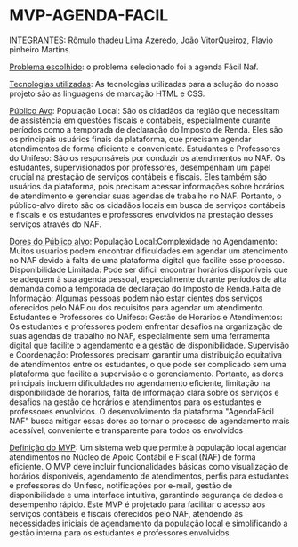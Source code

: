 # MVP-AGENDA-FACIL

<ins>INTEGRANTES</ins>: Rômulo thadeu Lima Azeredo,
João VitorQueiroz, Flavio pinheiro Martins.

<ins>Problema escolhido</ins>:
o problema selecionado foi a agenda Fácil Naf.

<ins>Tecnologias utilizadas</ins>: As tecnologias utilizadas para a solução do nosso projeto são as linguagens de marcação HTML e CSS.

<ins>Público Avo</ins>: População Local: São os cidadãos da região que necessitam de assistência em questões fiscais e contábeis, especialmente durante períodos como a temporada de declaração do Imposto de Renda. Eles são os principais usuários finais da plataforma, que precisam agendar atendimentos de forma eficiente e conveniente.
Estudantes e Professores do Unifeso: São os responsáveis por conduzir os atendimentos no NAF. Os estudantes, supervisionados por professores, desempenham um papel crucial na prestação de serviços contábeis e fiscais. 
Eles também são usuários da plataforma, pois precisam acessar informações sobre horários de atendimento e gerenciar suas agendas de trabalho no NAF.
Portanto, o público-alvo direto são os cidadãos locais em busca de serviços contábeis e fiscais e os estudantes e professores envolvidos na prestação desses serviços através do NAF.

<ins>Dores do Público alvo</ins>:  População Local:Complexidade no Agendamento: Muitos usuários podem encontrar dificuldades em agendar um atendimento no NAF devido à falta de uma plataforma digital que facilite esse processo. Disponibilidade Limitada: Pode ser difícil encontrar horários disponíveis que se adequem à sua agenda pessoal, especialmente durante períodos de alta demanda como a temporada de declaração do Imposto de Renda.Falta de Informação: Algumas pessoas podem não estar cientes dos serviços oferecidos pelo NAF ou dos requisitos para agendar um atendimento. 
Estudantes e Professores do Unifeso: Gestão de Horários e Atendimentos: Os estudantes e professores podem enfrentar desafios na organização de suas agendas de trabalho no NAF, especialmente sem uma ferramenta digital que facilite o agendamento e a gestão de disponibilidade.
Supervisão e Coordenação: Professores precisam garantir uma distribuição equitativa de atendimentos entre os estudantes, o que pode ser complicado sem uma plataforma que facilite a supervisão e o gerenciamento.
Portanto, as dores principais incluem dificuldades no agendamento eficiente, limitação na disponibilidade de horários, falta de informação clara sobre os serviços e desafios na gestão de horários e atendimentos para os estudantes e professores envolvidos. O desenvolvimento da plataforma "AgendaFácil NAF" busca mitigar essas dores ao tornar o processo de agendamento mais acessível, conveniente e transparente para todos os envolvidos

<ins>Definição do MVP</ins>: Um sistema web que permite à população local agendar atendimentos no Núcleo de Apoio Contábil e Fiscal (NAF) de forma eficiente. O MVP deve incluir funcionalidades básicas como visualização de horários disponíveis, agendamento de atendimentos, perfis para estudantes e professores do Unifeso, notificações por e-mail, gestão de disponibilidade e uma interface intuitiva, garantindo segurança de dados e desempenho rápido.
Este MVP é projetado para facilitar o acesso aos serviços contábeis e fiscais oferecidos pelo NAF, atendendo às necessidades iniciais de agendamento da população local e simplificando a gestão interna para os estudantes e professores envolvidos.













